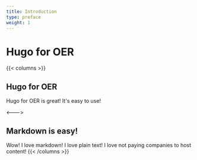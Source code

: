 ```yaml
---
title: Introduction
type: preface
weight: 1
---
```


# Hugo for OER

{{< columns >}}
## Hugo for OER

Hugo for OER is great! It's easy to use!

<--->

## Markdown is easy!

Wow! I love markdown! I love plain text! I love not paying companies to host content!
{{< /columns >}}
